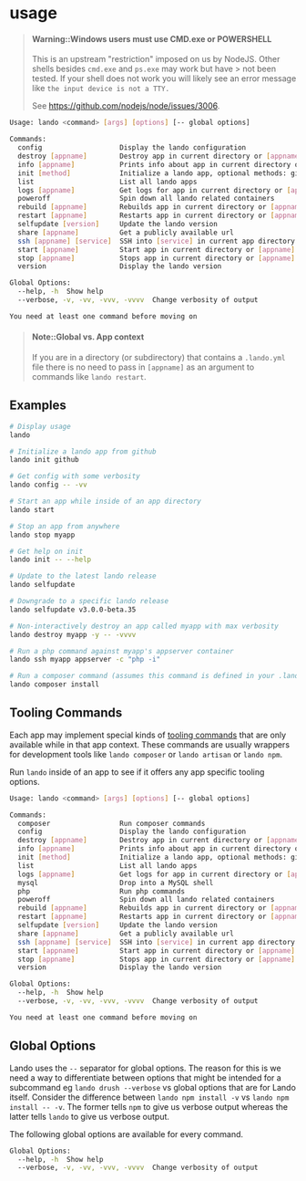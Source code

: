 usage
=====

> #### Warning::Windows users must use CMD.exe or POWERSHELL
>
> This is an upstream "restriction" imposed on us by NodeJS. Other shells besides `cmd.exe` and `ps.exe` may work but have > not been tested. If your shell does not work you will likely see an error message like `the input device is not a TTY.`
>
> See https://github.com/nodejs/node/issues/3006.

```bash
Usage: lando <command> [args] [options] [-- global options]

Commands:
  config                   Display the lando configuration
  destroy [appname]        Destroy app in current directory or [appname]
  info [appname]           Prints info about app in current directory or [appname]
  init [method]            Initialize a lando app, optional methods: github, pantheon
  list                     List all lando apps
  logs [appname]           Get logs for app in current directory or [appname]
  poweroff                 Spin down all lando related containers
  rebuild [appname]        Rebuilds app in current directory or [appname]
  restart [appname]        Restarts app in current directory or [appname]
  selfupdate [version]     Update the lando version
  share [appname]          Get a publicly available url
  ssh [appname] [service]  SSH into [service] in current app directory or [appname]
  start [appname]          Start app in current directory or [appname]
  stop [appname]           Stops app in current directory or [appname]
  version                  Display the lando version

Global Options:
  --help, -h  Show help
  --verbose, -v, -vv, -vvv, -vvvv  Change verbosity of output

You need at least one command before moving on
```

> #### Note::Global vs. App context
>
> If you are in a directory (or subdirectory) that contains a `.lando.yml` file there is no need to pass in `[appname]` as an argument to commands like `lando restart`.


Examples
--------

```bash
# Display usage
lando

# Initialize a lando app from github
lando init github

# Get config with some verbosity
lando config -- -vv

# Start an app while inside of an app directory
lando start

# Stop an app from anywhere
lando stop myapp

# Get help on init
lando init -- --help

# Update to the latest lando release
lando selfupdate

# Downgrade to a specific lando release
lando selfupdate v3.0.0-beta.35

# Non-interactively destroy an app called myapp with max verbosity
lando destroy myapp -y -- -vvvv

# Run a php command against myapp's appserver container
lando ssh myapp appserver -c "php -i"

# Run a composer command (assumes this command is defined in your .lando.yml)
lando composer install
```

Tooling Commands
----------------

Each app may implement special kinds of [tooling commands](./../config/tooling.md) that are only available while in that app context. These commands are usually wrappers for development tools like `lando composer` or `lando artisan` or `lando npm`.

Run `lando` inside of an app to see if it offers any app specific tooling options.

```bash
Usage: lando <command> [args] [options] [-- global options]

Commands:
  composer                 Run composer commands
  config                   Display the lando configuration
  destroy [appname]        Destroy app in current directory or [appname]
  info [appname]           Prints info about app in current directory or [appname]
  init [method]            Initialize a lando app, optional methods: github, pantheon
  list                     List all lando apps
  logs [appname]           Get logs for app in current directory or [appname]
  mysql                    Drop into a MySQL shell
  php                      Run php commands
  poweroff                 Spin down all lando related containers
  rebuild [appname]        Rebuilds app in current directory or [appname]
  restart [appname]        Restarts app in current directory or [appname]
  selfupdate [version]     Update the lando version
  share [appname]          Get a publicly available url
  ssh [appname] [service]  SSH into [service] in current app directory or [appname]
  start [appname]          Start app in current directory or [appname]
  stop [appname]           Stops app in current directory or [appname]
  version                  Display the lando version

Global Options:
  --help, -h  Show help
  --verbose, -v, -vv, -vvv, -vvvv  Change verbosity of output

You need at least one command before moving on
```

Global Options
--------------

Lando uses the `--` separator for global options. The reason for this is we need a way to differentiate between options that might be intended for a subcommand eg `lando drush --verbose` vs global options that are for Lando itself. Consider the difference between `lando npm install -v` vs `lando npm install -- -v`. The former tells `npm` to give us verbose output whereas the latter tells `lando` to give us verbose output.

The following global options are available for every command.

```bash
Global Options:
  --help, -h  Show help
  --verbose, -v, -vv, -vvv, -vvvv  Change verbosity of output
```
